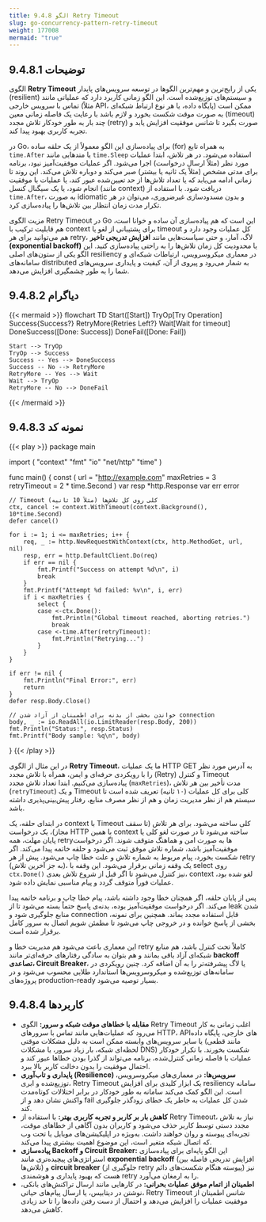 ```yaml
---
title: 9.4.8 الگو Retry Timeout
slug: go-concurrency-pattern-retry-timeout
weight: 177008
mermaid: "true"
---
```



## 9.4.8.1 توضیحات

الگوی **Retry Timeout** یکی از رایج‌ترین و مهم‌ترین الگوها در توسعه سرویس‌های پایدار (resilient) و سیستم‌های توزیع‌شده است. این الگو زمانی کاربرد دارد که عملیاتی مانند تماس با سرویس خارجی (مثلاً API، پایگاه داده، یا هر نوع ارتباط شبکه‌ای) ممکن است به صورت موقت شکست بخورد و لازم باشد با رعایت یک فاصله زمانی معین (timeout) چند بار به طور خودکار تلاش مجدد (retry) صورت بگیرد تا شانس موفقیت افزایش یابد و تجربه کاربری بهبود پیدا کند.

در Go، برای پیاده‌سازی این الگو معمولاً از یک حلقه ساده (for) به همراه تابع `time.After` یا متدهایی مانند `time.Sleep` استفاده می‌شود. در هر تلاش، ابتدا عملیات مورد نظر (مثلاً ارسال درخواست) اجرا می‌شود. اگر عملیات موفقیت‌آمیز نبود، برنامه برای مدتی مشخص (مثلاً یک ثانیه یا بیشتر) صبر می‌کند و دوباره تلاش می‌کند. این روند تا زمانی ادامه می‌یابد که یا تعداد تلاش‌ها از حد تعیین‌شده عبور کند، یا عملیات با موفقیت انجام شود، یا یک سیگنال کنسل (مانند context) دریافت شود. با استفاده از `time.After`، به صورت idiomatic و بدون مسدودسازی غیرضروری، می‌توان در هر تکرار مدت زمان انتظار بین تلاش‌ها را پیاده‌سازی کرد.

مزیت الگوی Retry Timeout در Go این است که هم پیاده‌سازی آن ساده و خوانا است، هم قابلیت ترکیب با context برای پشتیبانی از لغو یا timeout کل عملیات وجود دارد و هم می‌توانید برای هر retry، لاگ، آمار، و حتی سیاست‌هایی مانند **افزایش تدریجی تاخیر (exponential backoff)** یا محدودیت کل زمان تلاش‌ها را به راحتی پیاده‌سازی کنید. این الگو یکی از ستون‌های اصلی resiliency در معماری میکروسرویس، ارتباطات شبکه‌ای و سامانه‌های distributed به شمار می‌رود و پیروی از آن، کیفیت و پایداری سرویس‌های شما را به طور چشمگیری افزایش می‌دهد.

## 9.4.8.2 دیاگرام

{{< mermaid >}}
flowchart TD
    Start([Start])
    TryOp[Try Operation]
    Success{Success?}
    RetryMore{Retries Left?}
    Wait[Wait for timeout]
    DoneSuccess([Done: Success])
    DoneFail([Done: Fail])

    Start --> TryOp
    TryOp --> Success
    Success -- Yes --> DoneSuccess
    Success -- No --> RetryMore
    RetryMore -- Yes --> Wait
    Wait --> TryOp
    RetryMore -- No --> DoneFail
{{< /mermaid >}}

## 9.4.8.3 نمونه کد

{{< play >}}
package main

import (
	"context"
	"fmt"
	"io"
	"net/http"
	"time"
)

func main() {
	const (
		url          = "http://example.com"
		maxRetries   = 3
		retryTimeout = 2 * time.Second
	)
	var resp *http.Response
	var err error

	// Timeout کلی روی کل تلاش‌ها (مثلاً 10 ثانیه)
	ctx, cancel := context.WithTimeout(context.Background(), 10*time.Second)
	defer cancel()

	for i := 1; i <= maxRetries; i++ {
		req, _ := http.NewRequestWithContext(ctx, http.MethodGet, url, nil)
		resp, err = http.DefaultClient.Do(req)
		if err == nil {
			fmt.Printf("Success on attempt %d\n", i)
			break
		}
		fmt.Printf("Attempt %d failed: %v\n", i, err)
		if i < maxRetries {
			select {
			case <-ctx.Done():
				fmt.Println("Global timeout reached, aborting retries.")
				break
			case <-time.After(retryTimeout):
				fmt.Println("Retrying...")
			}
		}
	}

	if err != nil {
		fmt.Println("Final Error:", err)
		return
	}
	defer resp.Body.Close()

	// خواندن بخشی از بدنه برای اطمینان از آزاد شدن connection
	body, _ := io.ReadAll(io.LimitReader(resp.Body, 200))
	fmt.Println("Status:", resp.Status)
	fmt.Printf("Body sample: %q\n", body)
}
{{< /play >}}

در این مثال از الگوی **Retry Timeout**، ما یک عملیات HTTP GET به آدرس مورد نظر را با رویکردی حرفه‌ای و ایمن، همراه با تلاش مجدد (Retry) و کنترل Timeout پیاده‌سازی می‌کنیم. ابتدا تعداد تلاش مجدد (`maxRetries`)، مدت تأخیر بین هر تلاش (`retryTimeout`) و یک Timeout کلی برای کل عملیات (۱۰ ثانیه) تعریف شده است تا سیستم هم از نظر مدیریت زمان و هم از نظر مصرف منابع، رفتار پیش‌بینی‌پذیری داشته باشد.

در ابتدای حلقه، یک context با Timeout کلی ساخته می‌شود. برای هر تلاش (تا سقف مجاز)، یک درخواست HTTP با همین context ساخته می‌شود تا در صورت لغو کلی یا پایان مهلت، همه retryها به صورت امن و هماهنگ متوقف شوند. اگر درخواست موفقیت‌آمیز باشد، شماره تلاش موفق ثبت می‌شود و حلقه خاتمه پیدا می‌کند. اگر شکست بخورد، پیام مربوط به شماره تلاش و علت خطا چاپ می‌شود. پیش از هر retry (به جز آخرین تلاش)، یک وقفه زمانی برقرار می‌شود. این وقفه با select روی `ctx.Done()` نیز کنترل می‌شود تا اگر قبل از شروع تلاش بعدی، context لغو شده بود، عملیات فوراً متوقف گردد و پیام مناسبی نمایش داده شود.

پس از پایان حلقه، اگر همچنان خطا وجود داشته باشد، پیام خطا چاپ و برنامه خاتمه پیدا می‌کند. اگر درخواست موفقیت‌آمیز بوده، بدنه‌ی پاسخ حتماً بسته می‌شود تا از leak شدن منابع جلوگیری شود و connection قابل استفاده مجدد بماند. همچنین برای نمونه، بخشی از پاسخ خوانده و در خروجی چاپ می‌شود تا مطمئن شویم اتصال به سرور کامل برقرار شده است.

این معماری باعث می‌شود هم مدیریت خطا و retry کاملاً تحت کنترل باشد، هم منابع شبکه‌ای آزاد باقی بمانند و هم بتوان به سادگی رفتارهای حرفه‌ای‌تر مانند **backoff تصاعدی، Circuit Breaker**، یا لاگ پیشرفته‌تر را به آن اضافه کرد. چنین رویکردی در سامانه‌های توزیع‌شده و میکروسرویس‌ها استاندارد طلایی محسوب می‌شود و در پروژه‌های production-ready بسیار توصیه می‌شود.

## 9.4.8.4 کاربردها


- **مقابله با خطاهای موقت شبکه و سرور:** الگوی Retry Timeout اغلب زمانی به کار می‌رود که عملیات‌هایی مانند تماس با سرورهای HTTP، APIهای خارجی، پایگاه داده یا سایر سرویس‌های وابسته ممکن است به دلیل مشکلات موقتی (مانند قطعی لحظه‌ای شبکه، بار زیاد سرور، یا مشکلات DNS) شکست بخورند. با تکرار خودکار عملیات با فاصله زمانی کنترل‌شده، برنامه می‌تواند از گذرا بودن خطاها عبور کند و احتمال موفقیت را بدون دخالت کاربر بالا ببرد.
- **پایداری و تاب‌آوری (Resilience) سرویس‌ها:** در معماری‌های میکروسرویس، توزیع‌شده و ابری، Retry Timeout یک ابزار کلیدی برای افزایش resiliency سامانه است. این الگو کمک می‌کند سامانه به طور خودکار در برابر اختلالات کوتاه‌مدت واکنش نشان دهد و از fail شدن کل عملیات به خاطر یک خطای زودگذر جلوگیری کند.
- **کاهش بار بر کاربر و تجربه کاربری بهتر:** با استفاده از Retry Timeout، نیاز به تلاش مجدد دستی توسط کاربر حذف می‌شود و کاربران بدون آگاهی از خطاهای موقت، تجربه‌ای پیوسته و روان خواهند داشت. به‌ویژه در اپلیکیشن‌های موبایل یا تحت وب که اتصال شبکه متغیر است، این موضوع اهمیت بیشتری پیدا می‌کند.
- **پیاده‌سازی Backoff و Circuit Breaker:** این الگو پایه‌ای برای پیاده‌سازی استراتژی‌های پیچیده‌تری مانند **exponential backoff** (افزایش تدریجی فاصله بین تلاش‌ها) و **circuit breaker** (جلوگیری از retry پیوسته هنگام شکست‌های دائم) نیز هست که بهبود پایداری و هوشمندی retry را به ارمغان می‌آورد.
- **اطمینان از اتمام موفق عملیات بحرانی:** در کارهایی مانند ارسال تراکنش‌های بانکی، نوشتن در دیتابیس، یا ارسال پیام‌های حیاتی، Retry Timeout شانس اطمینان از موفقیت عملیات را افزایش می‌دهد و احتمال از دست رفتن داده‌ها را تا حد زیادی کاهش می‌دهد.
